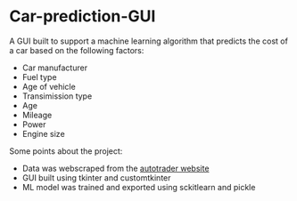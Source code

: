 # Car-prediction-GUI
A GUI built to support a machine learning algorithm that predicts the cost of a car based on the following factors:
- Car manufacturer
- Fuel type
- Age of vehicle
- Transimission type
- Age
- Mileage
- Power
- Engine size

Some points about the project:
- Data was webscraped from the [autotrader website](https://www.autotrader.co.uk/)
- GUI built using tkinter and customtkinter
- ML model was trained and exported using sckitlearn and pickle
